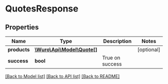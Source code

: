 # QuotesResponse

## Properties
Name | Type | Description | Notes
------------ | ------------- | ------------- | -------------
**products** | [**\Wuro\Api\Model\Quote[]**](Quote.md) |  | [optional] 
**success** | **bool** | True on success | 

[[Back to Model list]](../../README.md#documentation-for-models) [[Back to API list]](../../README.md#documentation-for-api-endpoints) [[Back to README]](../../README.md)

